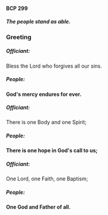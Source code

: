 #### BCP 299
##### The people stand as able.
### Greeting

##### Officiant:
Bless the Lord who forgives all our sins.

##### People:
**God's mercy endures for ever.**

##### Officiant:
There is one Body and one Spirit;

##### People:
**There is one hope in God's call to us;**

##### Officiant:
One Lord, one Faith, one Baptism;

##### People:
**One God and Father of all.**
